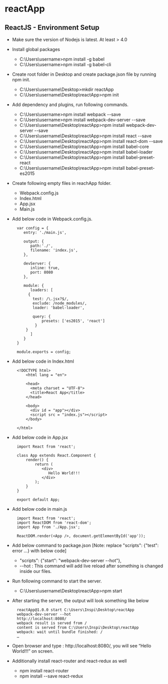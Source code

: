 # reactApp

## ReactJS - Environment Setup

* Make sure the version of Nodejs is latest. At least > 4.0
* Install global packages
  * C:\Users\username>npm install -g babel
  * C:\Users\username>npm install -g babel-cli
* Create root folder in Desktop and create package.json file by running npm init.
  * C:\Users\username\Desktop>mkdir reactApp
  * C:\Users\username\Desktop\reactApp>npm init
* Add dependency and plugins, run following commands.
  * C:\Users\username>npm install webpack --save
  * C:\Users\username>npm install webpack-dev-server --save
  * C:\Users\username\Desktop\reactApp>npm install webpack-dev-server --save
  * C:\Users\username\Desktop\reactApp>npm install react --save
  * C:\Users\username\Desktop\reactApp>npm install react-dom --save
  * C:\Users\username\Desktop\reactApp>npm install babel-core
  * C:\Users\username\Desktop\reactApp>npm install babel-loader
  * C:\Users\username\Desktop\reactApp>npm install babel-preset-react
  * C:\Users\username\Desktop\reactApp>npm install babel-preset-es2015
* Create following empty files in reachApp folder.
  * Webpack.config.js
  * Index.html
  * App.jsx
  * Main.js  
* Add below code in Webpack.config.js.

		var config = {
		   entry: './main.js',

		   output: {
		      path:'./',
		      filename: 'index.js',
		   },

		   devServer: {
		      inline: true,
		      port: 8080
		   },

		   module: {
		      loaders: [
			 {
			   test: /\.jsx?$/,
			   exclude: /node_modules/,
			   loader: 'babel-loader',

			   query: {
			       presets: ['es2015', 'react']
			    }
			}
		      ]
		   }
		}

		module.exports = config;

* Add below code in Index.html 

		<!DOCTYPE html>
			<html lang = "en">

			<head>
			  <meta charset = "UTF-8">
			  <title>React App</title>
			</head>

			<body>
			  <div id = "app"></div>
			  <script src = "index.js"></script>
			</body>

		</html>
* Add below code in App.jsx

		import React from 'react';

		class App extends React.Component {
			render() {
				return (
				   <div>
				      Hello World!!!
				   </div>
				);
			}
		}

		export default App;
* Add below code in main.js

		import React from 'react';
		import ReactDOM from 'react-dom';
		import App from './App.jsx';

		ReactDOM.render(<App />, document.getElementById('app'));
* Add below command to package.json [Note: replace "scripts": {"test": error …} with below code]
  * "scripts": {"start": "webpack-dev-server --hot"},
  * --hot : This command will add live reload after something is changed inside our files.
* Run following command to start the server.
  * C:\Users\username\Desktop\reactApp>npm start
* After starting the server, the output will look something like below

		reactApp@1.0.0 start C:\Users\Inspi\Desktop\reactApp
		webpack-dev-server --hot
		http://localhost:8080/
		webpack result is served from /
		content is served from C:\Users\Inspi\Desktop\reactApp
		webpack: wait until bundle finished: /
		…
* Open browser and type : http://localhost:8080/, you will see “Hello World!!!” on screen.
* Additionally install react-router and react-redux as well
  * npm install react-router
  * npm install --save react-redux
